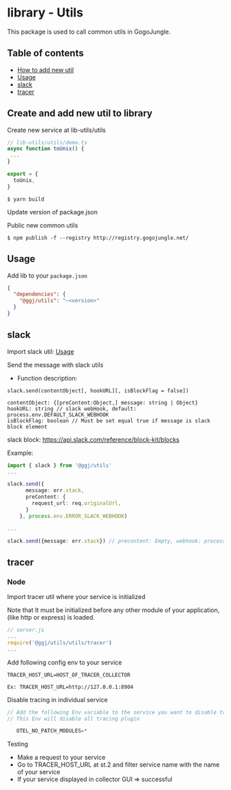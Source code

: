 # library - Utils
This package is used to call common utils in GogoJungle.
## Table of contents
- [How to add new util](#addnew)
- [Usage](#usage)
- [slack](#slack)
- [tracer](#tracer)

## <a name="addnew"></a>Create and add new util to library
Create new service at lib-utils/utils
```typescript
// lib-utils/utils/demo.ts
async function toUnix() {
 ...
}

export = {
  toUnix,
}
```

```shell script
$ yarn build
```

Update version of package.json

Public new common utils
````
$ npm publish -f --registry http://registry.gogojungle.net/
````

## <a name="usage"></a>Usage
Add lib to your `package.json`

```json
{
  "dependencies": {
    "@ggj/utils": "~<version>"
  }
}
```

## <a name="slack"></a>slack
Import slack util: [Usage](#usage)

Send the message with slack utils
- Function description:
````
slack.send(contentObject[, hookURL][, isBlockFlag = false])

contentObject: {[preContent:Object,] message: string | Object}
hookURL: string // slack webHook, default: process.env.DEFAULT_SLACK_WEBHOOK
isBlockFlag: boolean // Must be set equal true if message is slack block element
````
slack block: https://api.slack.com/reference/block-kit/blocks

Example:
```typescript
import { slack } from '@ggj/utils'
...

slack.send({
      message: err.stack,
      preContent: {
        request_url: req.originalUrl,
      }
    }, process.env.ERROR_SLACK_WEBHOOK)

...

slack.send({message: err.stack}) // precontent: Empty, webhook: process.env.DEFAULT_SLACK_WEBHOOK
```

## <a name="tracer"></a>tracer
### Node
Import tracer util where your service is initialized

Note that It must be initialized before any other module of your application, (like http or express) is loaded.
```typescript
// server.js
...
require('@ggj/utils/utils/tracer')
...
```
Add following config env to your service

```
TRACER_HOST_URL=HOST_OF_TRACER_COLLECTOR

Ex: TRACER_HOST_URL=http://127.0.0.1:8904

```

Disable tracing in individual service

```typescript
// Add the following Env variable to the service you want to disable tracing
// This Env will disable all tracing plugin

   OTEL_NO_PATCH_MODULES=*
```

Testing
 + Make a request to your service
 + Go to TRACER_HOST_URL at st.2 and filter service name with the name of your service
 + If your service displayed in collector GUI => successful
